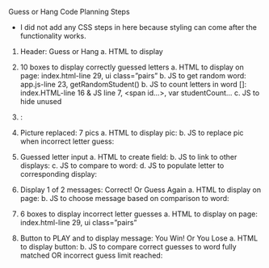 Guess or Hang Code Planning Steps

* I did not add any CSS steps in here because styling can come after the functionality works. 

1. Header: Guess or Hang
    a. HTML to display
    
2. 10 boxes to display correctly guessed letters 
    a. HTML to display on page: index.html-line 29, ui class=”pairs”
    b. JS to get random word: app.js-line 23, getRandomStudent()
    b. JS to count letters in word []: index.HTML-line 16 & JS line 7, <span id…>, var studentCount…
    c. JS to hide unused <li>: 
  
3. Picture replaced: 7 pics
    a. HTML to display pic:
    b. JS to replace pic when incorrect letter guess: 
  
4. Guessed letter input
    a. HTML to create field: 
    b. JS to link to other displays: 
    c. JS to compare to word: 
    d. JS to populate letter to corresponding display: 
    
5. Display 1 of 2 messages: Correct! Or Guess Again
    a. HTML to display on page: 
    b. JS to choose message based on comparison to word: 

6. 6 boxes to display incorrect letter guesses
    a. HTML to display on page: index.html-line 29, ui class=”pairs”
    
7. Button to PLAY and to display message: You Win! Or You Lose
    a. HTML to display button: 
    b. JS to compare correct guesses to word fully matched OR incorrect guess limit reached: 
